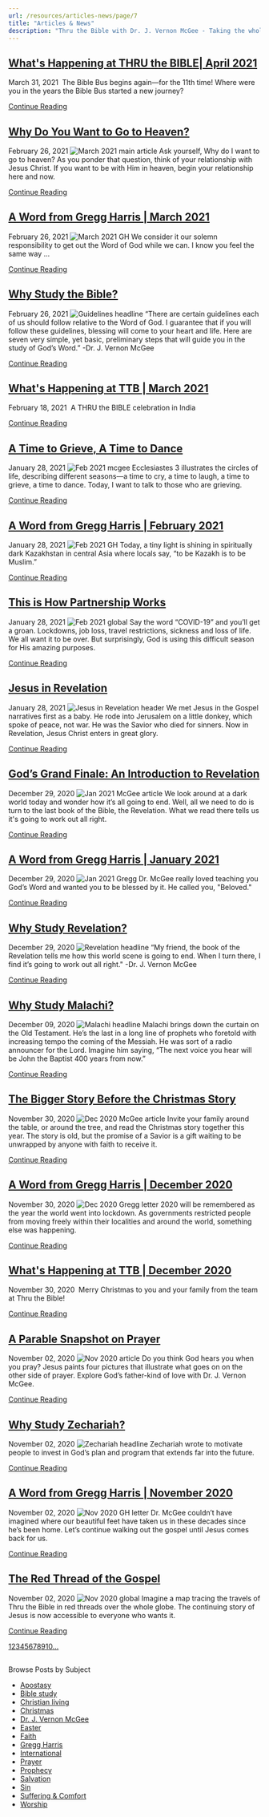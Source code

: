 ```yaml
---
url: /resources/articles-news/page/7
title: "Articles & News"
description: "Thru the Bible with Dr. J. Vernon McGee - Taking the whole Word to the whole world"
---
```







## [What's Happening at THRU the BIBLE| April 2021](../news/2021/03/31/what's-happening-at-thru-the-bible-april-2021)


March 31, 2021
![]()
The Bible Bus begins again—for the 11th time! 
Where were you in the years the Bible Bus started a new journey?


[Continue Reading](../news/2021/03/31/what's-happening-at-thru-the-bible-april-2021)




## [Why Do You Want to Go to Heaven?](../features/2021/02/26/why-do-you-want-to-go-to-heaven)


February 26, 2021
![](https://ttb.org/images/default-source/features-and-news/march-2021-main-articleaad9ef63-2178-479c-b209-f62a434d4770.jpg?sfvrsn=7cb41f16_1 "March 2021 main article")
Ask yourself, Why do I want to go to heaven? As you ponder that question, think of your relationship with Jesus Christ. If you want to be with Him in heaven, begin your relationship here and now.


[Continue Reading](../features/2021/02/26/why-do-you-want-to-go-to-heaven)




## [A Word from Gregg Harris | March 2021](../features/2021/02/26/a-word-from-gregg-harris-march-2021)


February 26, 2021
![](https://ttb.org/images/default-source/features-and-news/march-2021-gh511b474e-609b-49ba-bd60-5311ce9d8225.jpg?sfvrsn=55b41f16_1 "March 2021 GH")
We consider it our solemn responsibility to get out the Word of God while we can. I know you feel the same way ...


[Continue Reading](../features/2021/02/26/a-word-from-gregg-harris-march-2021)




## [Why Study the Bible?](../features/2021/02/26/why-study-the-bible)


February 26, 2021
![](https://ttb.org/images/default-source/why-study/guidelines-headlinecfb9c308-baa0-40c2-9dad-bbac80039ea9.jpg?sfvrsn=a2b41f16_1 "Guidelines headline")
“There are certain guidelines each of us should follow relative to the Word of God. I guarantee that if you will follow these guidelines, blessing will come to your heart and life. Here are seven very simple, yet basic, preliminary steps that will guide you in the study of God’s Word.” -Dr. J. Vernon McGee


[Continue Reading](../features/2021/02/26/why-study-the-bible)




## [What's Happening at TTB | March 2021](../news/2021/02/19/what's-happening-at-ttb-march-2021)


February 18, 2021
![]()
A THRU the BIBLE celebration in India


[Continue Reading](../news/2021/02/19/what's-happening-at-ttb-march-2021)




## [A Time to Grieve, A Time to Dance](../features/2021/01/28/a-time-to-grieve-a-time-to-dance)


January 28, 2021
![](https://ttb.org/images/default-source/features-and-news/feb-2021-mcgee33260a90-d374-4410-bd20-20e5089b454c.jpg?sfvrsn=68b81f16_1 "Feb 2021 mcgee")
Ecclesiastes 3 illustrates the circles of life, describing different seasons—a time to cry, a time to laugh, a time to grieve, a time to dance. Today, I want to talk to those who are grieving.


[Continue Reading](../features/2021/01/28/a-time-to-grieve-a-time-to-dance)




## [A Word from Gregg Harris | February 2021](../features/2021/01/28/a-word-from-gregg-harris-february-2021)


January 28, 2021
![](https://ttb.org/images/default-source/features-and-news/feb-2021-gha26e06d4-d327-400c-8d5d-f61689e1f464.jpg?sfvrsn=41b81f16_1 "Feb 2021 GH")
Today, a tiny light is shining in spiritually dark Kazakhstan in central Asia where locals say, “to be Kazakh is to be Muslim.”


[Continue Reading](../features/2021/01/28/a-word-from-gregg-harris-february-2021)




## [This is How Partnership Works](../news/2021/01/28/this-is-how-partnership-works)


January 28, 2021
![](https://ttb.org/images/default-source/features-and-news/feb-2021-global23f3f9fa-ccd5-4d01-be4e-240fcea2d085.jpg?sfvrsn=9eb81f16_1 "Feb 2021 global")
Say the word “COVID-19” and you’ll get a groan. Lockdowns, job loss, travel restrictions, sickness and loss of life. We all want it to be over. 
But surprisingly, God is using this difficult season for His amazing purposes.


[Continue Reading](../news/2021/01/28/this-is-how-partnership-works)




## [Jesus in Revelation](../features/2021/01/28/jesus-in-revelation)


January 28, 2021
![](https://ttb.org/images/default-source/jesus-in/jesus-in-revelation-headerb1aff6c8-84c2-446a-9f9c-916b511c24df.jpg?sfvrsn=dbb81f16_2 "Jesus in Revelation header")
We met Jesus in the Gospel narratives first as a baby. He rode into Jerusalem on a little donkey, which spoke of peace, not war. He was the Savior who died for sinners. 
Now in Revelation, Jesus Christ enters in great glory.


[Continue Reading](../features/2021/01/28/jesus-in-revelation)




## [God’s Grand Finale: An Introduction to Revelation](../features/2020/12/29/god-s-grand-finale-an-introduction-to-revelation)


December 29, 2020
![](https://ttb.org/images/default-source/features-and-news/jan-2021-mcgee-articlee0b9989b-ba4b-4be5-a29a-b3241956624a.jpg?sfvrsn=9d4d1f16_1 "Jan 2021 McGee article")
We look around at a dark world today and wonder how it’s all going to end. Well, all we need to do is turn to the last book of the Bible, the Revelation. What we read there tells us it's going to work out all right.


[Continue Reading](../features/2020/12/29/god-s-grand-finale-an-introduction-to-revelation)




## [A Word from Gregg Harris | January 2021](../features/2020/12/29/a-word-from-gregg-harris-january-2021)


December 29, 2020
![](https://ttb.org/images/default-source/features-and-news/jan-2021-gregg "Jan 2021 Gregg")
Dr. McGee really loved teaching you God’s Word and wanted you to be blessed by it. He called you, "Beloved."


[Continue Reading](../features/2020/12/29/a-word-from-gregg-harris-january-2021)




## [Why Study Revelation?](../features/2020/12/29/why-study-revelation)


December 29, 2020
![](https://ttb.org/images/default-source/why-study/revelation-headlinedce4bc6e-373c-4ad5-9d84-b0bd0865baf0.jpg?sfvrsn=184c1f16_1 "Revelation headline")
“My friend, the book of the Revelation tells me how this world scene is going to end. When I turn there, I find it’s going to work out all right." -Dr. J. Vernon McGee


[Continue Reading](../features/2020/12/29/why-study-revelation)




## [Why Study Malachi?](../features/2020/12/09/why-study-malachi)


December 09, 2020
![](https://ttb.org/images/default-source/why-study/malachi-headline1a904cdc-0037-4600-b43f-0f3f3fb362d8.jpg?sfvrsn=3c5f1f16_1 "Malachi headline")
Malachi brings down the curtain on the Old Testament. He’s the last in a long line of prophets who foretold with increasing tempo the coming of the Messiah. He was sort of a radio announcer for the Lord. Imagine him saying, “The next voice you hear will be John the Baptist 400 years from now.”


[Continue Reading](../features/2020/12/09/why-study-malachi)




## [The Bigger Story Before the Christmas Story](../features/2020/11/30/the-bigger-story-before-the-christmas-story)


November 30, 2020
![](https://ttb.org/images/default-source/features-and-news/dec-2020-mcgee-articlea9251726-27c6-45e4-bb7f-b6ef58e9c346.jpg?sfvrsn=da501f16_1 "Dec 2020 McGee article")
Invite your family around the table, or around the tree, and read the Christmas story together this year.
The story is old, but the promise of a Savior is a gift waiting to be unwrapped by anyone with faith to receive it.


[Continue Reading](../features/2020/11/30/the-bigger-story-before-the-christmas-story)




## [A Word from Gregg Harris | December 2020](../features/2020/11/30/a-word-from-gregg-harris-december-2020)


November 30, 2020
![](https://ttb.org/images/default-source/features-and-news/dec-2020-gregg-letter8ee628ab-eef5-449d-b9d8-c18dce9a6e04.jpg?sfvrsn=155f1f16_1 "Dec 2020 Gregg letter")
2020 will be remembered as the year the world went into lockdown. As governments restricted people from moving freely within their localities and around the world, something else was happening.


[Continue Reading](../features/2020/11/30/a-word-from-gregg-harris-december-2020)




## [What's Happening at TTB | December 2020](../news/2020/11/30/what's-happening-at-ttb-december-2020)


November 30, 2020
![]()
Merry Christmas to you and your family from the team at Thru the Bible!


[Continue Reading](../news/2020/11/30/what's-happening-at-ttb-december-2020)




## [A Parable Snapshot on Prayer](../features/2020/11/02/a-parable-snapshot-on-prayer)


November 02, 2020
![](https://ttb.org/images/default-source/features-and-news/nov-2020-article1633c222-a29f-4b5c-8619-4aba479708ae.jpg?sfvrsn=9a621f16_3 "Nov 2020 article")
Do you think God hears you when you pray? Jesus paints four pictures that illustrate what goes on on the other side of prayer. Explore God’s father-kind of love with Dr. J. Vernon McGee.


[Continue Reading](../features/2020/11/02/a-parable-snapshot-on-prayer)




## [Why Study Zechariah?](../features/2020/11/02/why-study-zechariah)


November 02, 2020
![](https://ttb.org/images/default-source/why-study/zechariah-headlineeb89bcbb-c999-473b-afe2-f443a1004e60.jpg?sfvrsn=f3621f16_1 "Zechariah headline")
Zechariah wrote to motivate people to invest in God’s plan and program that extends far into the future.


[Continue Reading](../features/2020/11/02/why-study-zechariah)




## [A Word from Gregg Harris | November 2020](../features/2020/11/02/a-word-from-gregg-harris-november-2020)


November 02, 2020
![](https://ttb.org/images/default-source/features-and-news/nov-2020-gh-lettera4f859e8-a46d-42b0-9c22-fbc31442bf47.jpg?sfvrsn=30611f16_1 "Nov 2020 GH letter")
Dr. McGee couldn’t have imagined where our beautiful feet have taken us in these decades since he’s been home. Let’s continue walking out the gospel until Jesus comes back for us.


[Continue Reading](../features/2020/11/02/a-word-from-gregg-harris-november-2020)




## [The Red Thread of the Gospel](../news/2020/11/02/the-red-thread-of-the-gospel)


November 02, 2020
![](https://ttb.org/images/default-source/features-and-news/nov-2020-globald5c0284b-64cc-4842-833d-ad5dce1545b4.jpg?sfvrsn=f611f16_1 "Nov 2020 global")
Imagine a map tracing the travels of Thru the Bible in red threads over the whole globe. The continuing story of Jesus is now accessible to everyone who wants it.


[Continue Reading](../news/2020/11/02/the-red-thread-of-the-gospel)





[1](https://ttb.org/resources/articles-news)[2](https://ttb.org/resources/articles-news/page/2)[3](https://ttb.org/resources/articles-news/page/3)[4](https://ttb.org/resources/articles-news/page/4)[5](https://ttb.org/resources/articles-news/page/5)[6](https://ttb.org/resources/articles-news/page/6)[7](https://ttb.org/resources/articles-news/page/7)[8](https://ttb.org/resources/articles-news/page/8)[9](https://ttb.org/resources/articles-news/page/9)[10](https://ttb.org/resources/articles-news/page/10)[...](https://ttb.org/resources/articles-news/page/11)





## 
 Browse Posts by Subject


* [Apostasy](/resources/articles-news/-in-tags/tags/Apostasy)
* [Bible study](/resources/articles-news/-in-tags/tags/Bible-study)
* [Christian living](/resources/articles-news/-in-tags/tags/Christian-living)
* [Christmas](/resources/articles-news/-in-tags/tags/Christmas)
* [Dr. J. Vernon McGee](/resources/articles-news/-in-tags/tags/Dr-J-Vernon-McGee)
* [Easter](/resources/articles-news/-in-tags/tags/easter)
* [Faith](/resources/articles-news/-in-tags/tags/Faith)
* [Gregg Harris](/resources/articles-news/-in-tags/tags/Gregg-Harris)
* [International](/resources/articles-news/-in-tags/tags/International)
* [Prayer](/resources/articles-news/-in-tags/tags/prayer)
* [Prophecy](/resources/articles-news/-in-tags/tags/Prophecy)
* [Salvation](/resources/articles-news/-in-tags/tags/Salvation)
* [Sin](/resources/articles-news/-in-tags/tags/sin)
* [Suffering & Comfort](/resources/articles-news/-in-tags/tags/Suffering-Comfort)
* [Worship](/resources/articles-news/-in-tags/tags/worship)







